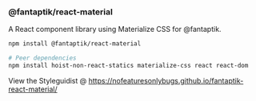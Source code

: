 ### @fantaptik/react-material

A React component library using Materialize CSS for @fantaptik.

```bash
npm install @fantaptik/react-material

# Peer dependencies
npm install hoist-non-react-statics materialize-css react react-dom
```

View the Styleguidist @ https://nofeaturesonlybugs.github.io/fantaptik-react-material/